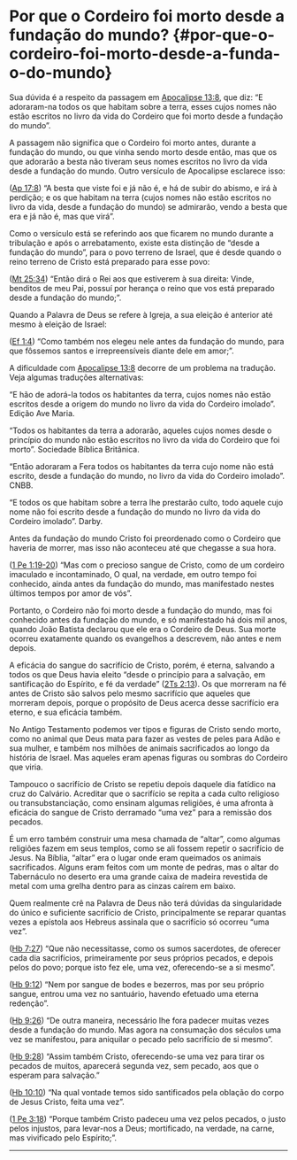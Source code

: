 # Por que o Cordeiro foi morto desde a fundação do mundo? {#por-que-o-cordeiro-foi-morto-desde-a-funda-o-do-mundo}

Sua dúvida é a respeito da passagem em [Apocalipse 13:8](http://bibliaonline.com.br/acf/ap/13/8), que diz: “E adoraram-na todos os que habitam sobre a terra, esses cujos nomes não estão escritos no livro da vida do Cordeiro que foi morto desde a fundação do mundo”.

A passagem não significa que o Cordeiro foi morto antes, durante a fundação do mundo, ou que vinha sendo morto desde então, mas que os que adorarão a besta não tiveram seus nomes escritos no livro da vida desde a fundação do mundo. Outro versículo de Apocalipse esclarece isso:

([Ap 17:8](http://bibliaonline.com.br/acf/ap/17/8)) “A besta que viste foi e já não é, e há de subir do abismo, e irá à perdição; e os que habitam na terra (cujos nomes não estão escritos no livro da vida, desde a fundação do mundo) se admirarão, vendo a besta que era e já não é, mas que virá”.

Como o versículo está se referindo aos que ficarem no mundo durante a tribulação e após o arrebatamento, existe esta distinção de “desde a fundação do mundo”, para o povo terreno de Israel, que é desde quando o reino terreno de Cristo está preparado para esse povo:

([Mt 25:34](http://bibliaonline.com.br/acf/mt/25/34)) “Então dirá o Rei aos que estiverem à sua direita: Vinde, benditos de meu Pai, possuí por herança o reino que vos está preparado desde a fundação do mundo;”.

Quando a Palavra de Deus se refere à Igreja, a sua eleição é anterior até mesmo à eleição de Israel:

([Ef 1:4](http://bibliaonline.com.br/acf/ef/1/4)) “Como também nos elegeu nele antes da fundação do mundo, para que fôssemos santos e irrepreensíveis diante dele em amor;”.

A dificuldade com [Apocalipse 13:8](http://bibliaonline.com.br/acf/ap/13/8) decorre de um problema na tradução. Veja algumas traduções alternativas:

“E hão de adorá-la todos os habitantes da terra, cujos nomes não estão escritos desde a origem do mundo no livro da vida do Cordeiro imolado”. Edição Ave Maria.

“Todos os habitantes da terra a adorarão, aqueles cujos nomes desde o princípio do mundo não estão escritos no livro da vida do Cordeiro que foi morto”. Sociedade Bíblica Britânica.

“Então adoraram a Fera todos os habitantes da terra cujo nome não está escrito, desde a fundação do mundo, no livro da vida do Cordeiro imolado”. CNBB.

“E todos os que habitam sobre a terra lhe prestarão culto, todo aquele cujo nome não foi escrito desde a fundação do mundo no livro da vida do Cordeiro imolado”. Darby.

Antes da fundação do mundo Cristo foi preordenado como o Cordeiro que haveria de morrer, mas isso não aconteceu até que chegasse a sua hora.

([1 Pe 1:19-20](http://bibliaonline.com.br/acf/1pe/1/19-20)) “Mas com o precioso sangue de Cristo, como de um cordeiro imaculado e incontaminado, O qual, na verdade, em outro tempo foi conhecido, ainda antes da fundação do mundo, mas manifestado nestes últimos tempos por amor de vós”.

Portanto, o Cordeiro não foi morto desde a fundação do mundo, mas foi conhecido antes da fundação do mundo, e só manifestado há dois mil anos, quando João Batista declarou que ele era o Cordeiro de Deus. Sua morte ocorreu exatamente quando os evangelhos a descrevem, não antes e nem depois.

A eficácia do sangue do sacrifício de Cristo, porém, é eterna, salvando a todos os que Deus havia eleito “desde o princípio para a salvação, em santificação do Espírito, e fé da verdade” ([2Ts 2:13](http://bibliaonline.com.br/acf/2ts/2/13)). Os que morreram na fé antes de Cristo são salvos pelo mesmo sacrifício que aqueles que morreram depois, porque o propósito de Deus acerca desse sacrifício era eterno, e sua eficácia também.

No Antigo Testamento podemos ver tipos e figuras de Cristo sendo morto, como no animal que Deus mata para fazer as vestes de peles para Adão e sua mulher, e também nos milhões de animais sacrificados ao longo da história de Israel. Mas aqueles eram apenas figuras ou sombras do Cordeiro que viria.

Tampouco o sacrifício de Cristo se repetiu depois daquele dia fatídico na cruz do Calvário. Acreditar que o sacrifício se repita a cada culto religioso ou transubstanciação, como ensinam algumas religiões, é uma afronta à eficácia do sangue de Cristo derramado “uma vez” para a remissão dos pecados.

É um erro também construir uma mesa chamada de “altar”, como algumas religiões fazem em seus templos, como se ali fossem repetir o sacrifício de Jesus. Na Bíblia, “altar” era o lugar onde eram queimados os animais sacrificados. Alguns eram feitos com um monte de pedras, mas o altar do Tabernáculo no deserto era uma grande caixa de madeira revestida de metal com uma grelha dentro para as cinzas caírem em baixo.

Quem realmente crê na Palavra de Deus não terá dúvidas da singularidade do único e suficiente sacrifício de Cristo, principalmente se reparar quantas vezes a epístola aos Hebreus assinala que o sacrifício só ocorreu “uma vez”.

([Hb 7:27](http://bibliaonline.com.br/acf/hb/7/27)) “Que não necessitasse, como os sumos sacerdotes, de oferecer cada dia sacrifícios, primeiramente por seus próprios pecados, e depois pelos do povo; porque isto fez ele, uma vez, oferecendo-se a si mesmo”.

([Hb 9:12](http://bibliaonline.com.br/acf/hb/9/12)) “Nem por sangue de bodes e bezerros, mas por seu próprio sangue, entrou uma vez no santuário, havendo efetuado uma eterna redenção”.

([Hb 9:26](http://bibliaonline.com.br/acf/hb/9/26)) “De outra maneira, necessário lhe fora padecer muitas vezes desde a fundação do mundo. Mas agora na consumação dos séculos uma vez se manifestou, para aniquilar o pecado pelo sacrifício de si mesmo”.

([Hb 9:28](http://bibliaonline.com.br/acf/hb/9/28)) “Assim também Cristo, oferecendo-se uma vez para tirar os pecados de muitos, aparecerá segunda vez, sem pecado, aos que o esperam para salvação.”

([Hb 10:10](http://bibliaonline.com.br/acf/hb/10/10)) “Na qual vontade temos sido santificados pela oblação do corpo de Jesus Cristo, feita uma vez”.

([1 Pe 3:18](http://bibliaonline.com.br/acf/1pe/3/18)) “Porque também Cristo padeceu uma vez pelos pecados, o justo pelos injustos, para levar-nos a Deus; mortificado, na verdade, na carne, mas vivificado pelo Espírito;”.

*****